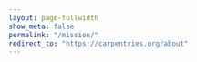 ```yaml
---
layout: page-fullwidth
show_meta: false
permalink: "/mission/"
redirect_to: "https://carpentries.org/about"
---
```

